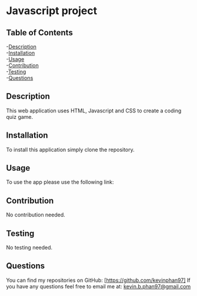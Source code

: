 # Javascript project


  ## Table of Contents
  -[Description](#description)<br/>
  -[Installation](#installation)<br/>
  -[Usage](#usage)<br/>
  -[Contribution](#contribution)<br/>
  -[Testing](#testing)<br/>
  -[Questions](#questions)<br/>

  ## Description
  This web application uses HTML, Javascript and CSS to create a coding quiz game.

  ## Installation
  To install this application simply clone the repository.

  ## Usage
  To use the app please use the following link: 

  ## Contribution
  No contribution needed.

  ## Testing
  No testing needed.

  ## Questions
  You can find my repositories on GitHub: [https://github.com/kevinphan97]
  If you have any questions feel free to email me at: kevin.b.phan97@gmail.com
